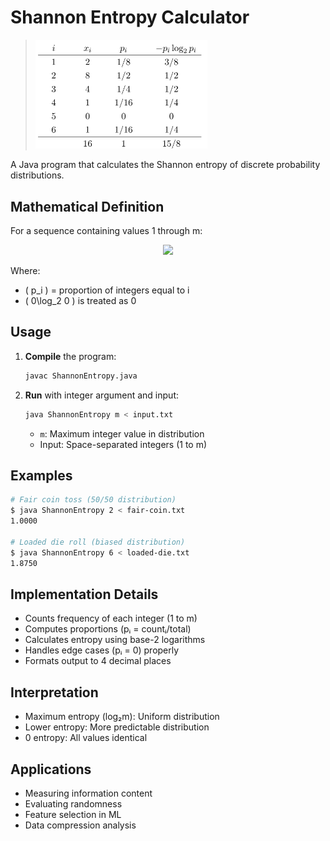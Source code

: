 # Shannon Entropy Calculator

<blockquote>
<img src = "entropy-trace.png" width = 275 alt = "step-by-step trace of entropy">
</blockquote>

A Java program that calculates the Shannon entropy of discrete probability distributions.

## **Mathematical Definition**
For a sequence containing values 1 through m:

<p align="center">
  <img src="https://render.githubusercontent.com/render/math?math=H = -\sum_{i=1}^m p_i \log_2 p_i">
</p>

Where:
- \( p_i \) = proportion of integers equal to i
- \( 0\log_2 0 \) is treated as 0

## **Usage**
1. **Compile** the program:
   ```bash
   javac ShannonEntropy.java
   ```
2. **Run** with integer argument and input:
   ```bash
   java ShannonEntropy m < input.txt
   ```
   - `m`: Maximum integer value in distribution
   - Input: Space-separated integers (1 to m)

## **Examples**
```bash
# Fair coin toss (50/50 distribution)
$ java ShannonEntropy 2 < fair-coin.txt
1.0000

# Loaded die roll (biased distribution)
$ java ShannonEntropy 6 < loaded-die.txt
1.8750
```

## **Implementation Details**
- Counts frequency of each integer (1 to m)
- Computes proportions (pᵢ = countᵢ/total)
- Calculates entropy using base-2 logarithms
- Handles edge cases (pᵢ = 0) properly
- Formats output to 4 decimal places

## **Interpretation**
- Maximum entropy (log₂m): Uniform distribution
- Lower entropy: More predictable distribution
- 0 entropy: All values identical

## **Applications**
- Measuring information content
- Evaluating randomness
- Feature selection in ML
- Data compression analysis
```
